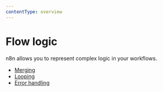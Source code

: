 ```yaml
---
contentType: overview
---
```


# Flow logic

n8n allows you to represent complex logic in your workflows.

* [Merging](/flow-logic/merging/)
* [Looping](/flow-logic/looping/)
* [Error handling](/flow-logic/error-handling/)
